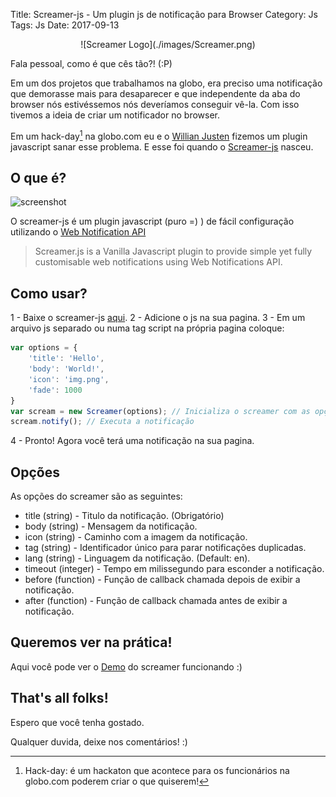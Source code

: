 Title: Screamer-js - Um plugin js de notificação para Browser
Category: Js
Tags: Js
Date: 2017-09-13

<center>![Screamer Logo](./images/Screamer.png)</center>
<!-- PELICAN_END_SUMMARY -->

Fala pessoal, como é que cês tão?! (:P)

Em um dos projetos que trabalhamos na globo, era preciso uma notificação que demorasse mais para desaparecer e que independente da aba do browser nós estivéssemos nós deveríamos conseguir vê-la. Com isso tivemos a ideia de criar um notificador no browser.

Em um hack-day[^1] na globo.com eu e o [Willian Justen](https://willianjusten.com.br/) fizemos um plugin javascript sanar esse problema. E esse foi quando o [Screamer-js](https://github.com/willianjusten/screamer-js) nasceu.


## O que é?

![screenshot](https://raw.githubusercontent.com/willianjusten/screamer-js/master/screenshot.png)

O screamer-js é um plugin javascript (puro =) ) de fácil configuração utilizando o [Web Notification API](https://developer.mozilla.org/en-US/docs/Web/API/notification)

> Screamer.js is a Vanilla Javascript plugin to provide simple yet fully customisable web notifications using Web Notifications API.


## Como usar?

1 - Baixe o screamer-js [aqui](https://github.com/willianjusten/screamer-js/archive/master.zip).
2 - Adicione o js na sua pagina.
3 - Em um arquivo js separado ou numa tag script na própria pagina coloque:

```Javascript
var options = {
    'title': 'Hello',
    'body': 'World!',
    'icon': 'img.png',
    'fade': 1000
}
var scream = new Screamer(options); // Inicializa o screamer com as opções de notificação
scream.notify(); // Executa a notificação
```

4 - Pronto! Agora você terá uma notificação na sua pagina.


## Opções

As opções do screamer são as seguintes:

- title (string) - Titulo da notificação. (Obrigatório)
- body (string) - Mensagem da notificação.
- icon (string) - Caminho com a imagem da notificação.
- tag (string) - Identificador único para parar notificações duplicadas.
- lang (string) - Linguagem da notificação. (Default: en).
- timeout (integer) - Tempo em milissegundo para esconder a notificação.
- before (function) - Função de callback chamada depois de exibir a notificação.
- after (function) - Função de callback chamada antes de exibir a notificação.


## Queremos ver na prática!

Aqui você pode ver o [Demo](https://willianjusten.com.br/screamer-js/example/) do screamer funcionando :)


## That's all folks!

Espero que você tenha gostado.

[^1]:Hack-day: é um hackaton que acontece para os funcionários na globo.com poderem criar o que quiserem!


Qualquer duvida, deixe nos comentários! :)
